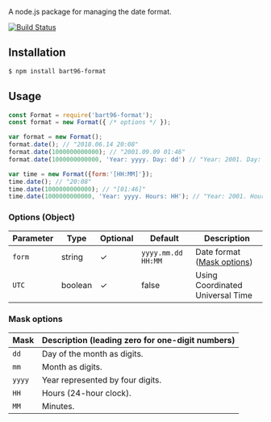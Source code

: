 A node.js package for managing the date format.

[![Build Status](https://travis-ci.org/bart96-b/node-format.svg)](https://travis-ci.org/bart96-b/node-format)

## Installation
```bash
$ npm install bart96-format
```

## Usage
```js
const Format = require('bart96-format');
const format = new Format({ /* options */ });

var format = new Format();
format.date(); // "2018.06.14 20:08"
format.date(1000000000000); // "2001.09.09 01:46"
format.date(1000000000000, 'Year: yyyy. Day: dd') // "Year: 2001. Day: 09"

var time = new Format({form:'[HH:MM]'});
time.date(); // "20:08"
time.date(1000000000000); // "[01:46]"
time.date(1000000000000, 'Year: yyyy. Hours: HH'); // "Year: 2001. Hours: 01"
```

### Options (Object)
Parameter | Type | Optional | Default | Description
--------- | ---- | -------- | ------- | -----------
`form` | string | ✓ | `yyyy.mm.dd HH:MM` | Date format ([Mask options](#MaskOptions))
`UTC` | boolean | ✓ | false | Using Coordinated Universal Time

### Mask options <a name="MaskOptions"></a>
Mask | Description (leading zero for one-digit numbers)
---- | -----------
`dd` | Day of the month as digits.
`mm` | Month as digits.
`yyyy` | Year represented by four digits.
`HH` | Hours (24-hour clock).
`MM` | Minutes.

